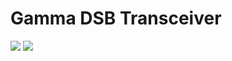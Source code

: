 # Gamma DSB Transceiver

<img src="https://github.com/cernohorsky/GammaDSB/blob/master/pictures/GammaDSB-View.png?raw" />
<img src="https://github.com/cernohorsky/GammaDSB/blob/master/pictures/GammaDSB-Schematic.jpg?raw" />